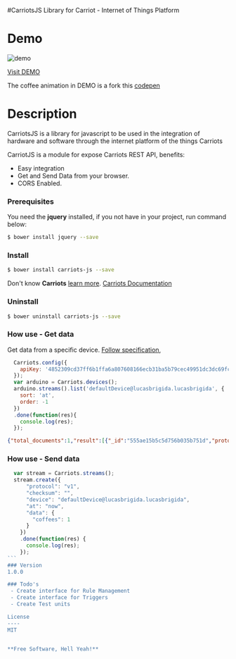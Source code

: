 #CarriotsJS
Library for Carriot - Internet of Things Platform

Demo
====
![demo](http://s8.postimg.org/ojg18ss51/Screenshot_from_2015_05_19_03_40_46.png) 

[Visit DEMO](http://rawgit.com/lucasbrigida/carriots-js/master/test/index.html)

The coffee animation in DEMO is a fork this [codepen](http://codepen.io/knard/pen/Cyrwv)

Description
=========
CarriotsJS is a library for javascript to be used in the integration of hardware and software through the internet platform of the things Carriots

CarriotJS is a module for expose Carriots REST API, benefits:
- Easy integration
- Get and Send Data from your browser.
- CORS Enabled.


### Prerequisites
You need the **jquery** installed, if you not have in your project, run command below:
``` sh
$ bower install jquery --save
```
### Install
``` sh
$ bower install carriots-js --save
```
Don't know **Carriots** [learn more](https://www.carriots.com).
[Carriots Documentation](https://www.carriots.com/documentation/api)

### Uninstall
``` bash
$ bower uninstall carriots-js --save
```
### How use - Get data
Get data from a specific device. [Follow specification](https://www.carriots.com/documentation/api/device_management#d-list-stream), 
``` javascript
  Carriots.config({
    apiKey: '4852309cd37ff6b1ffa6a807608166ecb31ba5b79cec49951dc3dc69fcef2ea3'
  });
  var arduino = Carriots.devices();
  arduino.streams().list('defaultDevice@lucasbrigida.lucasbrigida', {
    sort: 'at',
    order: -1
  })
  .done(function(res){
    console.log(res);
  });
```

``` json
{"total_documents":1,"result":[{"_id":"555ae15b5c5d756b035b751d","protocol":"v1","checksum":"","_t":"str","at":1432019291,"device":"defaultDevice@lucasbrigida.lucasbrigida","data":{"coffees":1},"id_developer":"c593e6ae8c89d97af2fac016e7cf322eeeb7491efe06766e0d59f9fdd5720c65@lucasbrigida.lucasbrigida","created_at":1432019291,"owner":"lucasbrigida"}]}
```

### How use - Send data
```` javascript
  var stream = Carriots.streams();
  stream.create({
      "protocol": "v1",
      "checksum": "",
      "device": "defaultDevice@lucasbrigida.lucasbrigida",
      "at": "now",
      "data": {
        "coffees": 1
      }
    })
    .done(function(res) {
      console.log(res);
    });
```
### Version
1.0.0

### Todo's
 - Create interface for Rule Management
 - Create interface for Triggers
 - Create Test units

License
----
MIT


**Free Software, Hell Yeah!**